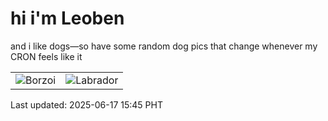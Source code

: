 # hi i'm Leoben

and i like dogs—so have some random dog pics that change whenever my CRON feels like it

|  |  |
|--------|----------|
| ![Borzoi](https://random-dog-vercel.vercel.app/api/random-borzoi?v=1750146305) | ![Labrador](https://random-dog-vercel.vercel.app/api/random-labrador?v=1750146305) |

Last updated: 2025-06-17 15:45 PHT
